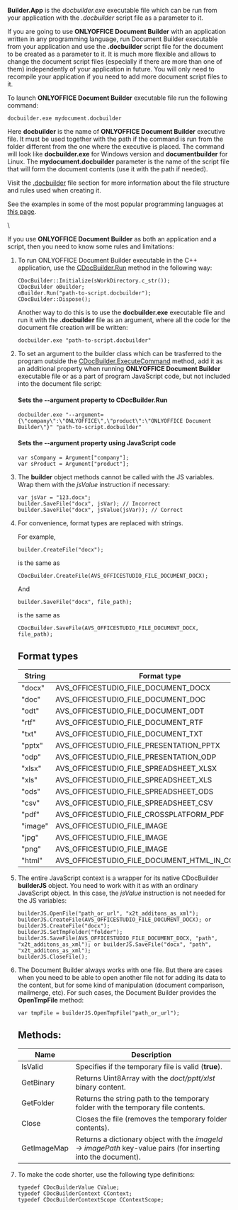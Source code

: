 **Builder.App** is the *docbuilder.exe* executable file which can be run from your application with the *.docbuilder* script file as a parameter to it.

If you are going to use **ONLYOFFICE Document Builder** with an application written in any programming language, run Document Builder executable from your application and use the **.docbuilder** script file for the document to be created as a parameter to it. It is much more flexible and allows to change the document script files (especially if there are more than one of them) independently of your application in future. You will only need to recompile your application if you need to add more document script files to it.

To launch **ONLYOFFICE Document Builder** executable file run the following command:

```
docbuilder.exe mydocument.docbuilder
```

Here **docbuilder** is the name of **ONLYOFFICE Document Builder** executive file. It must be used together with the path if the command is run from the folder different from the one where the executive is placed. The command will look like **docbuilder.exe** for Windows version and **documentbuilder** for Linux. The **mydocument.docbuilder** parameter is the name of the script file that will form the document contents (use it with the path if needed).

Visit the [.docbuilder](/docbuilder/integrationapi/usingdocbuilderfile) file section for more information about the file structure and rules used when creating it.

See the examples in some of the most popular programming languages at [this page](/docbuilder/integratingdocumentbuilder).

\


If you use **ONLYOFFICE Document Builder** as both an application and a script, then you need to know some rules and limitations:

1. To run ONLYOFFICE Document Builder executable in the C++ application, use the [CDocBuilder.Run](/docbuilder/integrationapi/c/cdocbuilder/run) method in the following way:

   ```
   CDocBuilder::Initialize(sWorkDirectory.c_str());
   CDocBuilder oBuilder;
   oBuilder.Run("path-to-script.docbuilder");
   CDocBuilder::Dispose();
   ```

   Another way to do this is to use the **docbuilder.exe** executable file and run it with the **.docbuilder** file as an argument, where all the code for the document file creation will be written:

   ```
   docbuilder.exe "path-to-script.docbuilder"
   ```

2. To set an argument to the builder class which can be trasferred to the program outside the [CDocBuilder.ExecuteCommand](/docbuilder/integrationapi/c/cdocbuilder/executecommand) method, add it as an additional property when running **ONLYOFFICE Document Builder** executable file or as a part of program JavaScript code, but not included into the document file script:

   #### Sets the --argument property to CDocBuilder.Run

   ```
   docbuilder.exe "--argument={\"company\":\"ONLYOFFICE\",\"product\":\"ONLYOFFICE Document Builder\"}" "path-to-script.docbuilder"
   ```

   #### Sets the --argument property using JavaScript code

   ```
   var sCompany = Argument["company"];
   var sProduct = Argument["product"];
   ```

3. The **builder** object methods cannot be called with the JS variables. Wrap them with the *jsValue* instruction if necessary:

   ```
   var jsVar = "123.docx";
   builder.SaveFile("docx", jsVar); // Incorrect
   builder.SaveFile("docx", jsValue(jsVar)); // Correct
   ```

4. For convenience, format types are replaced with strings.

   For example,

   ```
   builder.CreateFile("docx");
   ```

   is the same as

   ```
   CDocBuilder.CreateFile(AVS_OFFICESTUDIO_FILE_DOCUMENT_DOCX);
   ```

   And

   ```
   builder.SaveFile("docx", file_path);
   ```

   is the same as

   ```
   CDocBuilder.SaveFile(AVS_OFFICESTUDIO_FILE_DOCUMENT_DOCX, file_path);
   ```

   ## Format types

   | String  | Format type                                            |
   | ------- | ------------------------------------------------------ |
   | "docx"  | AVS\_OFFICESTUDIO\_FILE\_DOCUMENT\_DOCX                |
   | "doc"   | AVS\_OFFICESTUDIO\_FILE\_DOCUMENT\_DOC                 |
   | "odt"   | AVS\_OFFICESTUDIO\_FILE\_DOCUMENT\_ODT                 |
   | "rtf"   | AVS\_OFFICESTUDIO\_FILE\_DOCUMENT\_RTF                 |
   | "txt"   | AVS\_OFFICESTUDIO\_FILE\_DOCUMENT\_TXT                 |
   | "pptx"  | AVS\_OFFICESTUDIO\_FILE\_PRESENTATION\_PPTX            |
   | "odp"   | AVS\_OFFICESTUDIO\_FILE\_PRESENTATION\_ODP             |
   | "xlsx"  | AVS\_OFFICESTUDIO\_FILE\_SPREADSHEET\_XLSX             |
   | "xls"   | AVS\_OFFICESTUDIO\_FILE\_SPREADSHEET\_XLS              |
   | "ods"   | AVS\_OFFICESTUDIO\_FILE\_SPREADSHEET\_ODS              |
   | "csv"   | AVS\_OFFICESTUDIO\_FILE\_SPREADSHEET\_CSV              |
   | "pdf"   | AVS\_OFFICESTUDIO\_FILE\_CROSSPLATFORM\_PDF            |
   | "image" | AVS\_OFFICESTUDIO\_FILE\_IMAGE                         |
   | "jpg"   | AVS\_OFFICESTUDIO\_FILE\_IMAGE                         |
   | "png"   | AVS\_OFFICESTUDIO\_FILE\_IMAGE                         |
   | "html"  | AVS\_OFFICESTUDIO\_FILE\_DOCUMENT\_HTML\_IN\_CONTAINER |

5. The entire JavaScript context is a wrapper for its native CDocBuilder **builderJS** object. You need to work with it as with an ordinary JavaScript object. In this case, the *jsValue* instruction is not needed for the JS variables:

   ```
   builderJS.OpenFile("path_or_url", "x2t_additons_as_xml");
   builderJS.CreateFile(AVS_OFFICESTUDIO_FILE_DOCUMENT_DOCX); or builderJS.CreateFile("docx");
   builderJS.SetTmpFolder("folder");
   builderJS.SaveFile(AVS_OFFICESTUDIO_FILE_DOCUMENT_DOCX, "path", "x2t_additons_as_xml"); or builderJS.SaveFile("docx", "path", "x2t_additons_as_xml");
   builderJS.CloseFile();
   ```

6. The Document Builder always works with one file. But there are cases when you need to be able to open another file not for adding its data to the content, but for some kind of manipulation (document comparison, mailmerge, etc). For such cases, the Document Builder provides the **OpenTmpFile** method:

   ```
   var tmpFile = builderJS.OpenTmpFile("path_or_url");
   ```

   ## Methods:

   | Name        | Description                                                                                                    |
   | ----------- | -------------------------------------------------------------------------------------------------------------- |
   | IsValid     | Specifies if the temporary file is valid (**true**).                                                           |
   | GetBinary   | Returns Uint8Array with the *doct/pptt/xlst* binary content.                                                   |
   | GetFolder   | Returns the string path to the temporary folder with the temporary file contents.                              |
   | Close       | Closes the file (removes the temporary folder contents).                                                       |
   | GetImageMap | Returns a dictionary object with the *imageId -> imagePath* key-value pairs (for inserting into the document). |

7. To make the code shorter, use the following type definitions:

   ```
   typedef CDocBuilderValue CValue;
   typedef CDocBuilderContext CContext;
   typedef CDocBuilderContextScope CContextScope;
   ```
